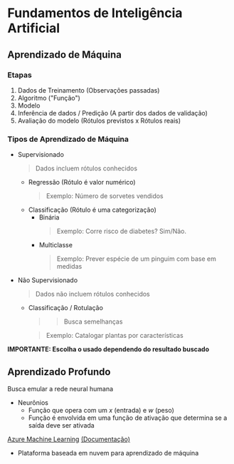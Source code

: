 # Fundamentos de Inteligência Artificial

## Aprendizado de Máquina
### Etapas
1. Dados de Treinamento (Observações passadas)
2. Algoritmo ("Função")
3. Modelo 
4. Inferência de dados / Predição (A partir dos dados de validação)
5. Avaliação do modelo (Rótulos previstos x Rótulos reais)

### Tipos de Aprendizado de Máquina
- Supervisionado
  > Dados incluem rótulos conhecidos
    - Regressão (Rótulo é valor numérico)
        > Exemplo: Número de sorvetes vendidos
    - Classificação (Rótulo é uma categorização)
        - Binária
            > Exemplo: Corre risco de diabetes? Sim/Não.
        - Multiclasse
            > Exemplo: Prever espécie de um pinguim com base em medidas

- Não Supervisionado
  > Dados não incluem rótulos conhecidos
  - Classificação / Rotulação
    >> Busca semelhanças
    
    > Exemplo: Catalogar plantas por características

**IMPORTANTE: Escolha o usado dependendo do resultado buscado**

## Aprendizado Profundo

Busca emular a rede neural humana
- Neurônios
    - Função que opera com um _x_ (entrada) e _w_ (peso)
    - Função é envolvida em uma função de ativação que determina se a saída deve ser ativada

[Azure Machine Learning](https://ml.azure.com/) [(Documentação)](https://learn.microsoft.com/en-us/training/paths/get-started-with-artificial-intelligence-on-azure/)
- Plataforma baseada em nuvem para aprendizado de máquina

